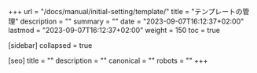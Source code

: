 +++
url = "/docs/manual/initial-setting/template/"
title = "テンプレートの管理"
description = ""
summary = ""
date = "2023-09-07T16:12:37+02:00"
lastmod = "2023-09-07T16:12:37+02:00"
weight = 150
toc = true

[sidebar]
collapsed = true

[seo]
title = ""
description = ""
canonical = ""
robots = ""
+++
